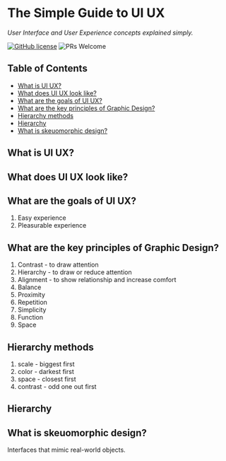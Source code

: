 # The Simple Guide to UI UX

_User Interface and User Experience concepts explained simply._

[![GitHub license](https://img.shields.io/badge/license-MIT-blue.svg)](https://github.com/siowyisheng/simple-uiux/blob/master/LICENSE) ![PRs Welcome](https://img.shields.io/badge/PRs-welcome-brightgreen.svg)

## Table of Contents <!-- omit in toc -->

- [What is UI UX?](#what-is-ui-ux)
- [What does UI UX look like?](#what-does-ui-ux-look-like)
- [What are the goals of UI UX?](#what-are-the-goals-of-ui-ux)
- [What are the key principles of Graphic Design?](#what-are-the-key-principles-of-graphic-design)
- [Hierarchy methods](#hierarchy-methods)
- [Hierarchy](#hierarchy)
- [What is skeuomorphic design?](#what-is-skeuomorphic-design)

## What is UI UX?

## What does UI UX look like?

## What are the goals of UI UX?

1. Easy experience
2. Pleasurable experience

## What are the key principles of Graphic Design?

1. Contrast - to draw attention
2. Hierarchy - to draw or reduce attention
3. Alignment - to show relationship and increase comfort
4. Balance
5. Proximity
6. Repetition
7. Simplicity
8. Function
9. Space

## Hierarchy methods

1. scale - biggest first
2. color - darkest first
3. space - closest first
4. contrast - odd one out first

## Hierarchy

## What is skeuomorphic design?

Interfaces that mimic real-world objects.
